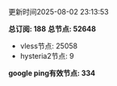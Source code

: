 更新时间2025-08-02 23:13:53

**总订阅: 188**
**总节点: 52648**
- vless节点: 25058
- hysteria2节点: 9

**google ping有效节点: 334**
